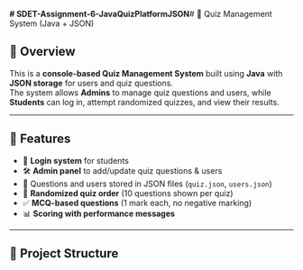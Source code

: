 **# SDET-Assignment-6-JavaQuizPlatformJSON**# 🎯 Quiz Management System (Java + JSON)

## 📌 Overview
This is a **console-based Quiz Management System** built using **Java** with **JSON storage** for users and quiz questions.  
The system allows **Admins** to manage quiz questions and users, while **Students** can log in, attempt randomized quizzes, and view their results.

---

## 🚀 Features
- 🔑 **Login system** for students  
- 🛠 **Admin panel** to add/update quiz questions & users  
- 📂 Questions and users stored in JSON files (`quiz.json`, `users.json`)  
- 🎲 **Randomized quiz order** (10 questions shown per quiz)  
- ✅ **MCQ-based questions** (1 mark each, no negative marking)  
- 📊 **Scoring with performance messages**  

---

## 📂 Project Structure

